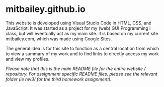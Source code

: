 # mitbailey.github.io  
  
This website is developed using Visual Studio Code in HTML, CSS, and JavaScript. It was started as a project for my (web) GUI Programming I class, but will eventually act as my main site. It is based on my current site mitbailey.com, which was made using Google Sites. 
  
The general idea is for this site to function as a central location from which to view a summary of my work and to find links to directly access my work and view my profiles. 
  
*Please note that this is the main README file for the entire website / repository. For assignment specific README files, please see the relevant folder (ie hw3/ for the third homework assignment).*  
